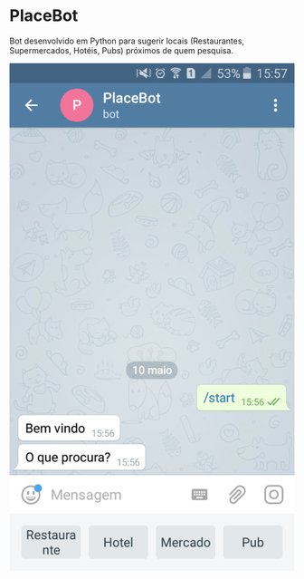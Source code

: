 # PlaceBot
Bot desenvolvido em Python para sugerir locais (Restaurantes, Supermercados, Hotéis, Pubs) próximos de quem pesquisa.

<img src="https://github.com/LuizPrianti/PlaceBot/blob/master/Screenshots/Screenshot_2018-05-10-15-57-21.png" width="1000px">
